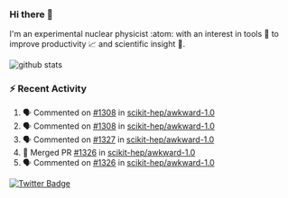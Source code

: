 ### Hi there 👋 

I'm an experimental nuclear physicist :atom: with an interest in tools :wrench: to improve productivity :chart_with_upwards_trend: and scientific insight :telescope:.

![github stats](https://github-readme-stats.vercel.app/api?username=agoose77&show_icons=true&hide_rank=true&hide_title=true&bg_color=30,e76445,904e95&text_color=efe3ec&icon_color=efe3ec)
<!--
**agoose77/agoose77** is a ✨ _special_ ✨ repository because its `README.md` (this file) appears on your GitHub profile.

Here are some ideas to get you started:

- 🔭 I’m currently working on ...
- 🌱 I’m currently learning ...
- 👯 I’m looking to collaborate on ...
- 🤔 I’m looking for help with ...
- 💬 Ask me about ...
- 📫 How to reach me: ...
- 😄 Pronouns: ...
- ⚡ Fun fact: ...
-->

### :zap: Recent Activity
<!--START_SECTION:activity-->
1. 🗣 Commented on [#1308](https://github.com/scikit-hep/awkward-1.0/issues/1308) in [scikit-hep/awkward-1.0](https://github.com/scikit-hep/awkward-1.0)
2. 🗣 Commented on [#1308](https://github.com/scikit-hep/awkward-1.0/issues/1308) in [scikit-hep/awkward-1.0](https://github.com/scikit-hep/awkward-1.0)
3. 🗣 Commented on [#1327](https://github.com/scikit-hep/awkward-1.0/issues/1327) in [scikit-hep/awkward-1.0](https://github.com/scikit-hep/awkward-1.0)
4. 🎉 Merged PR [#1326](https://github.com/scikit-hep/awkward-1.0/pull/1326) in [scikit-hep/awkward-1.0](https://github.com/scikit-hep/awkward-1.0)
5. 🗣 Commented on [#1326](https://github.com/scikit-hep/awkward-1.0/issues/1326) in [scikit-hep/awkward-1.0](https://github.com/scikit-hep/awkward-1.0)
<!--END_SECTION:activity-->


[![Twitter Badge](https://img.shields.io/twitter/follow/agoose77?style=flat-square&logo=Twitter&logoColor=white&color=cornflowerblue)](https://twitter.com/agoose77)
